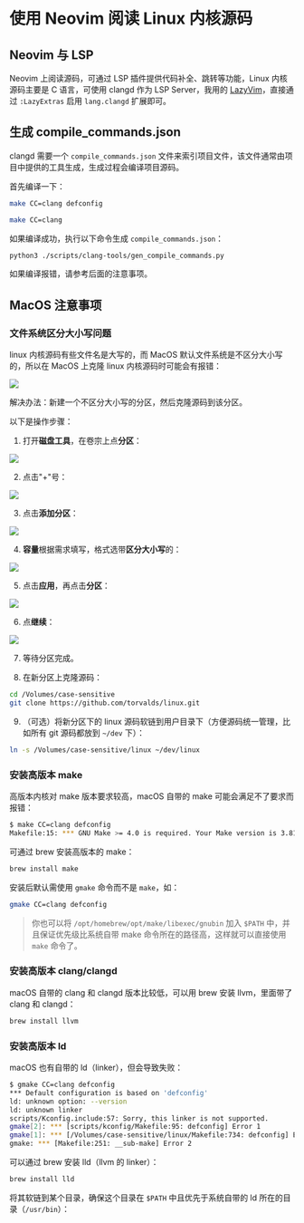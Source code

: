 # 使用 Neovim 阅读 Linux 内核源码

## Neovim 与 LSP

Neovim 上阅读源码，可通过 LSP 插件提供代码补全、跳转等功能，Linux 内核源码主要是 C 语言，可使用 clangd 作为 LSP Server，我用的 [LazyVim](https://www.lazyvim.org/)，直接通过 `:LazyExtras` 启用 `lang.clangd` 扩展即可。

## 生成 compile_commands.json

clangd 需要一个 `compile_commands.json` 文件来索引项目文件，该文件通常由项目中提供的工具生成，生成过程会编译项目源码。

首先编译一下：

```bash
make CC=clang defconfig

make CC=clang
```

如果编译成功，执行以下命令生成 `compile_commands.json`：

```bash
python3 ./scripts/clang-tools/gen_compile_commands.py
```

如果编译报错，请参考后面的注意事项。

## MacOS 注意事项

### 文件系统区分大小写问题

linux 内核源码有些文件名是大写的，而 MacOS 默认文件系统是不区分大小写的，所以在 MacOS 上克隆 linux 内核源码时可能会有报错：

![](https://image-host-1251893006.cos.ap-chengdu.myqcloud.com/2025%2F04%2F09%2F20250409132338.png)

解决办法：新建一个不区分大小写的分区，然后克隆源码到该分区。

以下是操作步骤：

1. 打开**磁盘工具**，在卷宗上点**分区**：

![](https://image-host-1251893006.cos.ap-chengdu.myqcloud.com/2025%2F04%2F09%2F20250409133114.png)

2. 点击"+"号：

![](https://image-host-1251893006.cos.ap-chengdu.myqcloud.com/2025%2F04%2F09%2F20250409133235.png)

3. 点击**添加分区**：

![](https://image-host-1251893006.cos.ap-chengdu.myqcloud.com/2025%2F04%2F09%2F20250409133429.png)

4. **容量**根据需求填写，格式选带**区分大小写**的：

![](https://image-host-1251893006.cos.ap-chengdu.myqcloud.com/2025%2F04%2F09%2F20250409133727.png)

5. 点击**应用**，再点击**分区**：

![](https://image-host-1251893006.cos.ap-chengdu.myqcloud.com/2025%2F04%2F09%2F20250409133853.png)

6. 点**继续**：

![](https://image-host-1251893006.cos.ap-chengdu.myqcloud.com/2025%2F04%2F09%2F20250409134031.png)

7. 等待分区完成。

8. 在新分区上克隆源码：

```bash
cd /Volumes/case-sensitive
git clone https://github.com/torvalds/linux.git
```

9. （可选）将新分区下的 linux 源码软链到用户目录下（方便源码统一管理，比如所有 git 源码都放到 `~/dev` 下）：

```bash
ln -s /Volumes/case-sensitive/linux ~/dev/linux
```

### 安装高版本 make

高版本内核对 make 版本要求较高，macOS 自带的 make 可能会满足不了要求而报错：

```bash
$ make CC=clang defconfig
Makefile:15: *** GNU Make >= 4.0 is required. Your Make version is 3.81.  Stop.
```

可通过 brew 安装高版本的 make：

```bash
brew install make
```

安装后默认需使用 `gmake` 命令而不是 `make`，如：

```bash
gmake CC=clang defconfig
```

> 你也可以将 `/opt/homebrew/opt/make/libexec/gnubin` 加入 `$PATH` 中，并且保证优先级比系统自带 make 命令所在的路径高，这样就可以直接使用 `make` 命令了。

### 安装高版本 clang/clangd

macOS 自带的 clang 和 clangd 版本比较低，可以用 brew 安装 llvm，里面带了 clang 和 clangd：

```bash
brew install llvm
```

### 安装高版本 ld

macOS 也有自带的 ld（linker），但会导致失败：

```bash
$ gmake CC=clang defconfig
*** Default configuration is based on 'defconfig'
ld: unknown option: --version
ld: unknown linker
scripts/Kconfig.include:57: Sorry, this linker is not supported.
gmake[2]: *** [scripts/kconfig/Makefile:95: defconfig] Error 1
gmake[1]: *** [/Volumes/case-sensitive/linux/Makefile:734: defconfig] Error 2
gmake: *** [Makefile:251: __sub-make] Error 2
```

可以通过 brew 安装 lld（llvm 的 linker）：

```bash
brew install lld
```

将其软链到某个目录，确保这个目录在 `$PATH` 中且优先于系统自带的 ld 所在的目录（`/usr/bin`）：
